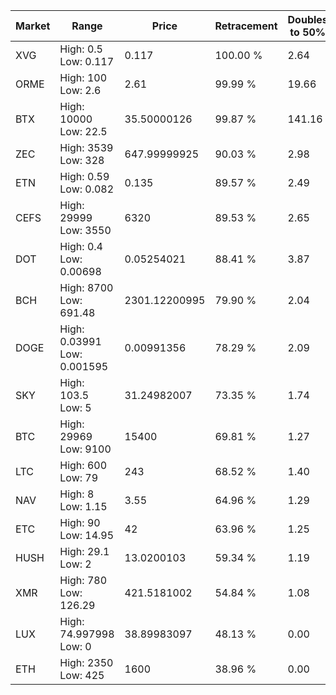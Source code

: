 | Market | Range | Price| Retracement | Doubles to 50% |
| --- | --- | --- | --- | --- |
| XVG | High: 0.5<br />Low: 0.117 | 0.117 | 100.00 % | 2.64 |
| ORME | High: 100<br />Low: 2.6 | 2.61 | 99.99 % | 19.66 |
| BTX | High: 10000<br />Low: 22.5 | 35.50000126 | 99.87 % | 141.16 |
| ZEC | High: 3539<br />Low: 328 | 647.99999925 | 90.03 % | 2.98 |
| ETN | High: 0.59<br />Low: 0.082 | 0.135 | 89.57 % | 2.49 |
| CEFS | High: 29999<br />Low: 3550 | 6320 | 89.53 % | 2.65 |
| DOT | High: 0.4<br />Low: 0.00698 | 0.05254021 | 88.41 % | 3.87 |
| BCH | High: 8700<br />Low: 691.48 | 2301.12200995 | 79.90 % | 2.04 |
| DOGE | High: 0.03991<br />Low: 0.001595 | 0.00991356 | 78.29 % | 2.09 |
| SKY | High: 103.5<br />Low: 5 | 31.24982007 | 73.35 % | 1.74 |
| BTC | High: 29969<br />Low: 9100 | 15400 | 69.81 % | 1.27 |
| LTC | High: 600<br />Low: 79 | 243 | 68.52 % | 1.40 |
| NAV | High: 8<br />Low: 1.15 | 3.55 | 64.96 % | 1.29 |
| ETC | High: 90<br />Low: 14.95 | 42 | 63.96 % | 1.25 |
| HUSH | High: 29.1<br />Low: 2 | 13.0200103 | 59.34 % | 1.19 |
| XMR | High: 780<br />Low: 126.29 | 421.5181002 | 54.84 % | 1.08 |
| LUX | High: 74.997998<br />Low: 0 | 38.89983097 | 48.13 % | 0.00 |
| ETH | High: 2350<br />Low: 425 | 1600 | 38.96 % | 0.00 |
